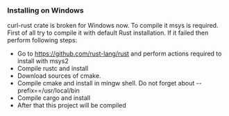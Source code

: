 ### Installing on Windows
curl-rust crate is broken for Windows now. To compile it msys is required.
First of all try to compile it with default Rust installation. If it failed then perform following steps:
* Go to https://github.com/rust-lang/rust and perform actions required to install with msys2
* Compile rustc and install
* Download sources of cmake.
* Compile cmake and install in mingw shell. Do not forget about --prefix==/usr/local/bin
* Compile cargo and install
* After that this project will be compiled
